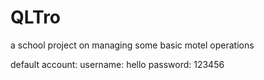 # QLTro

a school project on managing some basic motel operations

default account:
username: hello
password: 123456

